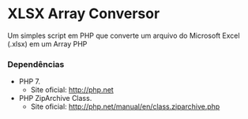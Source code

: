 # XLSX Array Conversor
Um simples script em PHP que converte um arquivo do Microsoft Excel (.xlsx) em um Array PHP

### Dependências
* PHP 7. 
	* Site oficial: http://php.net
* PHP ZipArchive Class. 
	* Site oficial: http://php.net/manual/en/class.ziparchive.php
